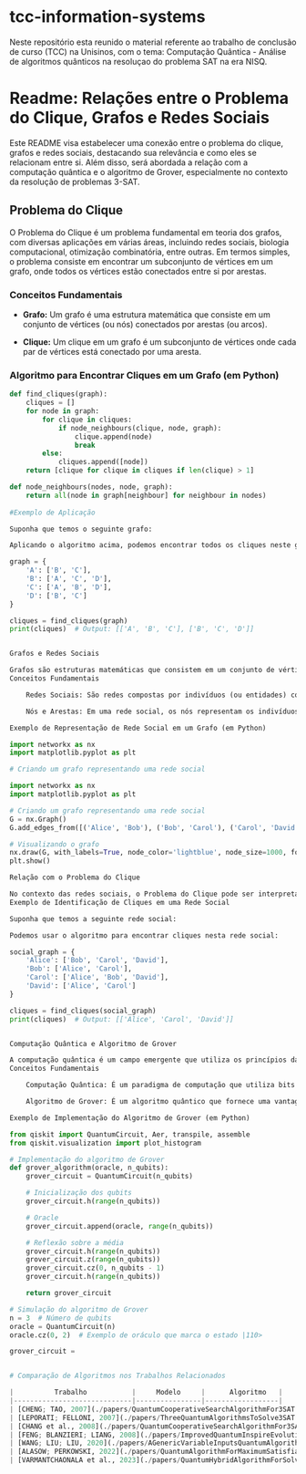 # tcc-information-systems
Neste repositório esta reunido o material referente ao trabalho de conclusão de curso (TCC) na Unisinos, com o tema: Computação Quântica - Análise de algoritmos quânticos na resoluçao do problema SAT na era NISQ.

# Readme: Relações entre o Problema do Clique, Grafos e Redes Sociais

Este README visa estabelecer uma conexão entre o problema do clique, grafos e redes sociais, destacando sua relevância e como eles se relacionam entre si. Além disso, será abordada a relação com a computação quântica e o algoritmo de Grover, especialmente no contexto da resolução de problemas 3-SAT.

## Problema do Clique

O Problema do Clique é um problema fundamental em teoria dos grafos, com diversas aplicações em várias áreas, incluindo redes sociais, biologia computacional, otimização combinatória, entre outras. Em termos simples, o problema consiste em encontrar um subconjunto de vértices em um grafo, onde todos os vértices estão conectados entre si por arestas.

### Conceitos Fundamentais

- **Grafo:** Um grafo é uma estrutura matemática que consiste em um conjunto de vértices (ou nós) conectados por arestas (ou arcos).

- **Clique:** Um clique em um grafo é um subconjunto de vértices onde cada par de vértices está conectado por uma aresta.

### Algoritmo para Encontrar Cliques em um Grafo (em Python)

```python
def find_cliques(graph):
    cliques = []
    for node in graph:
        for clique in cliques:
            if node_neighbours(clique, node, graph):
                clique.append(node)
                break
        else:
            cliques.append([node])
    return [clique for clique in cliques if len(clique) > 1]

def node_neighbours(nodes, node, graph):
    return all(node in graph[neighbour] for neighbour in nodes)
    
#Exemplo de Aplicação

Suponha que temos o seguinte grafo:

Aplicando o algoritmo acima, podemos encontrar todos os cliques neste grafo:    

graph = {
    'A': ['B', 'C'],
    'B': ['A', 'C', 'D'],
    'C': ['A', 'B', 'D'],
    'D': ['B', 'C']
}

cliques = find_cliques(graph)
print(cliques)  # Output: [['A', 'B', 'C'], ['B', 'C', 'D']]


Grafos e Redes Sociais

Grafos são estruturas matemáticas que consistem em um conjunto de vértices (ou nós) conectados por arestas (ou arcos). Em muitos contextos, os grafos são usados para modelar e analisar redes sociais. Cada nó pode representar um indivíduo na rede, enquanto as arestas denotam conexões ou relações entre esses indivíduos.
Conceitos Fundamentais

    Redes Sociais: São redes compostas por indivíduos (ou entidades) conectadas por relações sociais, como amizades, seguidores, relações profissionais, etc.

    Nós e Arestas: Em uma rede social, os nós representam os indivíduos e as arestas representam as relações entre eles.

Exemplo de Representação de Rede Social em um Grafo (em Python)

import networkx as nx
import matplotlib.pyplot as plt

# Criando um grafo representando uma rede social

import networkx as nx
import matplotlib.pyplot as plt

# Criando um grafo representando uma rede social
G = nx.Graph()
G.add_edges_from([('Alice', 'Bob'), ('Bob', 'Carol'), ('Carol', 'David'), ('Alice', 'David')])

# Visualizando o grafo
nx.draw(G, with_labels=True, node_color='lightblue', node_size=1000, font_size=12)
plt.show()

Relação com o Problema do Clique

No contexto das redes sociais, o Problema do Clique pode ser interpretado como a busca por grupos de pessoas altamente interconectadas. Encontrar cliques em uma rede social pode ter várias aplicações, como identificar comunidades coesas, grupos de interesses comuns, ou até mesmo identificar potenciais líderes de influência.
Exemplo de Identificação de Cliques em uma Rede Social

Suponha que temos a seguinte rede social:

Podemos usar o algoritmo para encontrar cliques nesta rede social:

social_graph = {
    'Alice': ['Bob', 'Carol', 'David'],
    'Bob': ['Alice', 'Carol'],
    'Carol': ['Alice', 'Bob', 'David'],
    'David': ['Alice', 'Carol']
}

cliques = find_cliques(social_graph)
print(cliques)  # Output: [['Alice', 'Carol', 'David']]


Computação Quântica e Algoritmo de Grover

A computação quântica é um campo emergente que utiliza os princípios da mecânica quântica para processar e armazenar informações de forma diferente da computação clássica. Um dos algoritmos mais conhecidos na computação quântica é o algoritmo de Grover, que oferece uma vantagem significativa na busca em bases de dados não estruturadas.
Conceitos Fundamentais

    Computação Quântica: É um paradigma de computação que utiliza bits quânticos (qubits) para processar informações de maneira diferente da computação clássica.

    Algoritmo de Grover: É um algoritmo quântico que fornece uma vantagem quadrática na busca não estruturada em comparação com algoritmos clássicos.

Exemplo de Implementação do Algoritmo de Grover (em Python)

from qiskit import QuantumCircuit, Aer, transpile, assemble
from qiskit.visualization import plot_histogram

# Implementação do algoritmo de Grover
def grover_algorithm(oracle, n_qubits):
    grover_circuit = QuantumCircuit(n_qubits)

    # Inicialização dos qubits
    grover_circuit.h(range(n_qubits))

    # Oracle
    grover_circuit.append(oracle, range(n_qubits))

    # Reflexão sobre a média
    grover_circuit.h(range(n_qubits))
    grover_circuit.z(range(n_qubits))
    grover_circuit.cz(0, n_qubits - 1)
    grover_circuit.h(range(n_qubits))

    return grover_circuit

# Simulação do algoritmo de Grover
n = 3  # Número de qubits
oracle = QuantumCircuit(n)
oracle.cz(0, 2)  # Exemplo de oráculo que marca o estado |110>

grover_circuit =


# Comparação de Algoritmos nos Trabalhos Relacionados

|          Trabalho           |     Modelo     |      Algoritmo   |
|-----------------------------|----------------|------------------|
| [CHENG; TAO, 2007](./papers/QuantumCooperativeSearchAlgorithmFor3SAT.pdf) | Quântico | Quântico |
| [LEPORATI; FELLONI, 2007](./papers/ThreeQuantumAlgorithmsToSolve3SAT.pdf) | Quântico | Grover |
| [CHANG et al., 2008](./papers/QuantumCooperativeSearchAlgorithmFor3SAT.pdf) | Quântico | UREM P Systems |
| [FENG; BLANZIERI; LIANG, 2008](./papers/ImprovedQuantumInspireEvolutionaryAlgorithmAndItsApplicationTo3SATProblems.pdf) | - | Lipton’s DNA-Based |
| [WANG; LIU; LIU, 2020](./papers/AGenericVariableInputsQuantumAlgorithmFor3SATProblem.pdf) | - | QIEA |
| [ALASOW; PERKOWSKI, 2022](./papers/QuantumAlgorithmForMaximumSatisfiability.pdf) | Híbrido | Grover |
| [VARMANTCHAONALA et al., 2023](./papers/QuantumHybridAlgorithmForSolvingSATProblem.pdf) | Quântico | Grover |


